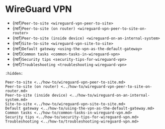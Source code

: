 # WireGuard VPN

* {ref}`Peer-to-site <wireguard-vpn-peer-to-site>`
* {ref}`Peer-to-site (on router) <wireguard-vpn-peer-to-site-on-router>`
* {ref}`Peer-to-site (inside device) <wireguard-on-an-internal-system>`
* {ref}`Site-to-site <wireguard-vpn-site-to-site>`
* {ref}`Default gateway <using-the-vpn-as-the-default-gateway>`
* {ref}`Common tasks <common-tasks-in-wireguard-vpn>`
* {ref}`Security tips <security-tips-for-wireguard-vpn>`
* {ref}`Troubleshooting <troubleshooting-wireguard-vpn>`

```{toctree}
:hidden:

Peer-to-site <../how-to/wireguard-vpn-peer-to-site.md>
Peer-to-site (on router) <../how-to/wireguard-vpn-peer-to-site-on-router.md>
Peer-to-site (inside device) <../how-to/wireguard-on-an-internal-system.md>
Site-to-site <../how-to/wireguard-vpn-site-to-site.md>
Default gateway <../how-to/using-the-vpn-as-the-default-gateway.md>
Common tasks <../how-to/common-tasks-in-wireguard-vpn.md>
Security tips <../how-to/security-tips-for-wireguard-vpn.md>
Troubleshooting <../how-to/troubleshooting-wireguard-vpn.md>
```
